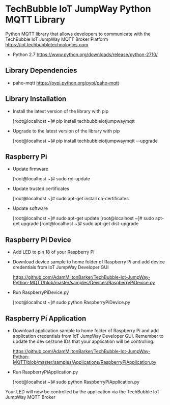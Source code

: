 TechBubble IoT JumpWay Python MQTT Library
============================================

Python MQTT library that allows developers to communicate with the TechBubble IoT JumpWay MQTT Broker
Platform <https://iot.techbubbletechnologies.com>.

-  Python 2.7 <https://www.python.org/downloads/release/python-2710/>

Library Dependencies
-------------------

-  paho-mqtt <https://pypi.python.org/pypi/paho-mqtt>

Library Installation
---------------------

- Install the latest version of the library with pip

    [root@localhost ~]# pip install techbubbleiotjumpwaymqtt

- Upgrade to the latest version of the library with pip

    [root@localhost ~]# pip install techbubbleiotjumpwaymqtt --upgrade

Raspberry Pi
------------

- Update firmware

    [root@localhost ~]# sudo rpi-update

- Update trusted certificates

    [root@localhost ~]# sudo apt-get install ca-certificates

- Update software

    [root@localhost ~]# sudo apt-get update
    [root@localhost ~]# sudo apt-get upgrade
    [root@localhost ~]# sudo apt-get dist-upgrade

Raspberry Pi Device 
--------------------

- Add LED to pin 18 of your Raspberry Pi

- Download device sample to home folder of Raspberry Pi and add device credentials from IoT JumpWay Developer GUI

    https://github.com/AdamMiltonBarker/TechBubble-Iot-JumpWay-Python-MQTT/blob/master/samples/Devices/RaspberryPiDevice.py

- Run RaspberryPiDevice.py

    [root@localhost ~]# sudo python RaspberryPiDevice.py

Raspberry Pi Application 
-------------------------

- Download application sample to home folder of Raspberry Pi and add application credentials from IoT JumpWay Developer GUI. Remember to update the device/zone IDs that your application will be controlling.

    https://github.com/AdamMiltonBarker/TechBubble-Iot-JumpWay-Python-MQTT/blob/master/samples/Applications/RaspberryPiApplication.py

- Run RaspberryPiApplication.py

    [root@localhost ~]# sudo python RaspberryPiApplication.py

Your LED will now be controlled by the application via the TechBubble IoT JumpWay MQTT Broker


